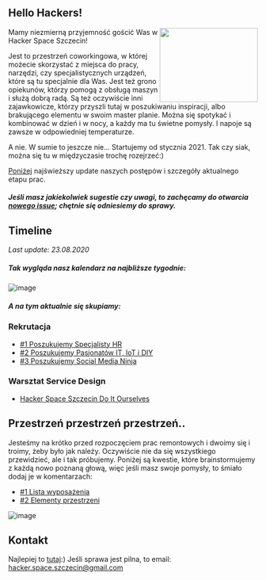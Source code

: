 
## Hello Hackers!
<img align="right" src="https://user-images.githubusercontent.com/67832605/90990583-efde3000-e5a2-11ea-9e22-ea73f5bd649e.gif" width="198px" height="150px">

Mamy niezmierną przyjemność gościć Was w Hacker Space Szczecin!

Jest to przestrzeń coworkingowa, w której możecie skorzystać z miejsca do pracy, narzędzi, czy specjalistycznych urządzeń, które są tu specjalnie dla Was. Jest też grono opiekunów, którzy pomogą z obsługą maszyn i służą dobrą radą. Są też oczywiście inni zajawkowicze, którzy przyszli tutaj w poszukiwaniu inspiracji, albo brakującego elementu w swoim master planie. Można się spotykać i kombinować w dzień i w nocy, a każdy ma tu świetne pomysły. I napoje są zawsze w odpowiedniej temperaturze.

A nie. W sumie to jeszcze nie... Startujemy od stycznia 2021. Tak czy siak, można się tu w międzyczasie trochę rozejrzeć:) 

[Poniżej](https://github.com/szczecinskaprzestrzendiy/hackerspaceszczecin#timeline) najświeższy update naszych postępów i szczegóły aktualnego etapu prac.

##### Jeśli masz jakiekolwiek sugestie czy uwagi, to zachęcamy do otwarcia [nowego issue](https://github.com/szczecinskaprzestrzendiy/hackerspaceszczecin/issues/new); chętnie się odniesiemy do sprawy.


## Timeline
*Last update: 23.08.2020*

##### Tak wygląda nasz kalendarz na najbliższe tygodnie: 

![image](https://user-images.githubusercontent.com/3337832/90456458-4eb22e00-e0f9-11ea-8a53-aebd082d1b91.png) 

##### A na tym aktualnie się skupiamy:
### Rekrutacja
  
   * [#1 Poszukujemy Specjalisty HR](https://github.com/SzczecinskaPrzestrzenDIY/HackerSpaceSzczecin/issues/1)  
   * [#2 Poszukujemy Pasjonatów IT, IoT i DIY](https://github.com/SzczecinskaPrzestrzenDIY/HackerSpaceSzczecin/issues/2)  
   * [#3 Poszukujemy Social Media Ninja](https://github.com/SzczecinskaPrzestrzenDIY/HackerSpaceSzczecin/issues/3)  
   
### Warsztat Service Design
  
   * [Hacker Space Szczecin Do It Ourselves](https://github.com/SzczecinskaPrzestrzenDIY/HackerSpaceSzczecin/issues/6)


## Przestrzeń przestrzeń przestrzeń..

Jesteśmy na krótko przed rozpoczęciem prac remontowych i dwoimy się i troimy, żeby było jak należy. Oczywiście nie da się wszystkiego przewidzieć, ale i tak próbujemy. Poniżej są kwestie, które brainstormujemy z każdą nowo poznaną głową, więc jeśli masz swoje pomysły, to śmiało dodaj je w komentarzach:
 
* [#1 Lista wyposażenia](https://github.com/SzczecinskaPrzestrzenDIY/HackerSpaceSzczecin/issues/4)
* [#2 Elementy przestrzeni](https://github.com/SzczecinskaPrzestrzenDIY/HackerSpaceSzczecin/issues/5)
<!---
* [#3 Lista wyposażenia](https://github.com/SzczecinskaPrzestrzenDIY/HackerSpaceSzczecin/issues/4)
* [#4 warsztat (szczegóły) 1](https://github.com/SzczecinskaPrzestrzenDIY/HackerSpaceSzczecin/issues/1)
--->
![image](https://user-images.githubusercontent.com/3337832/90456742-03e4e600-e0fa-11ea-8159-f12634eb2a6f.png)

## Kontakt

Najlepiej to [tutaj](https://github.com/szczecinskaprzestrzendiy/hackerspaceszczecin/issues/new):) Jeśli sprawa jest pilna, to email: hacker.space.szczecin@gmail.com
